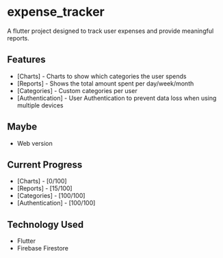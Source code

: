 # expense_tracker

A flutter project designed to track user expenses and provide meaningful reports.

## Features
 - [Charts] - Charts to show which categories the user spends
 - [Reports] - Shows the total amount spent per day/week/month
 - [Categories] - Custom categories per user
 - [Authentication] - User Authentication to prevent data loss when using multiple devices

## Maybe
 - Web version

## Current Progress
 - [Charts] - [0/100]
 - [Reports] - [15/100]
 - [Categories] - [100/100]
 - [Authentication] - [100/100]

## Technology Used
- Flutter
- Firebase Firestore



